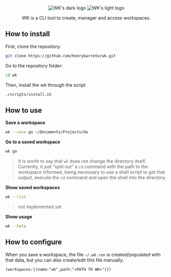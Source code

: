 <p align="center">
    <img src="https://user-images.githubusercontent.com/23109089/171970710-a72e7506-9e55-4f1c-8089-bd331cd68aa4.png#gh-dark-mode-only" alt="WK's dark logo" />
    <img src="https://user-images.githubusercontent.com/23109089/171970769-e07ffa29-5a19-4893-9610-8c1a08e8972e.png#gh-light-mode-only" alt="WK's light logo" />
</p>


<p align="center">
WK is a CLI tool to create, manager and access workspaces.
</p>

## How to install

First, clone the repository:

```sh
git clone https://github.com/henrybarreto/wk.git
```

Go to the repository folder:

```sh
cd wk
```

Then, install the wk through the script
    
```sh
./scripts/install.sh
```

## How to use

**Save a workspace**

```sh
wk --save go ~/Documents/Projects/Go
```

**Go to a saved workspace**

```sh
wk go
```
> It is worth to say that `wk` does not change the directory itself. Currently, it just “split out” a `cd` command with the path to the workspace informed, being necessary to use a shell script to get that output, execute the `cd` command and open the shell into the directory.

**Show saved workspaces**
```sh
wk --list
```
> not implemented yet

**Show usage**
```sh
wk --help
```

## How to configure
When you save a workspace, the file `~/.wk.ron` is created/populated with that data, but you can also create/edit this file manually.

```ron
(workspaces:[(name:"wk",path:"<PATH TO WK>")])
```
